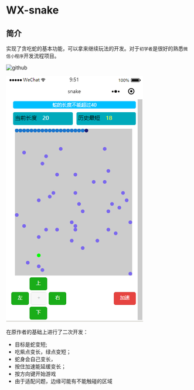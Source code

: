 WX-snake
======

简介
---------
        
实现了贪吃蛇的基本功能，可以拿来继续玩法的开发。对于`初学者`是很好的熟悉`微信小程序`开发流程项目。<br/>

           
            
![github](https://github.com/pagnkelly/wx-snake/blob/master/snake.png)

![github](https://github.com/Savior2016/kui_snake/blob/master/kui_snake.png)
<br/>

在原作者的基础上进行了二次开发：

- 目标是蛇变短;
- 吃紫点变长，绿点变短；
- 蛇身会自己变长，
- 按住加速能延缓变长；
- 按方向键开始游戏
- 由于适配问题，边缘可能有不能触碰的区域
